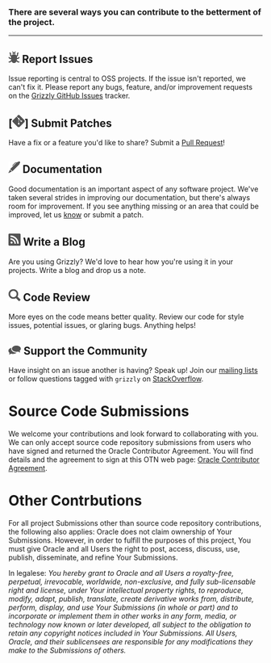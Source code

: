 ### There are several ways you can contribute to the betterment of the project.

---

## [![bug][bug]][grizzly-issues] Report Issues

Issue reporting is central to OSS projects.  If the issue isn't reported,
we can't fix it.  Please report any bugs, feature, and/or improvement requests on the
[Grizzly GitHub Issues][grizzly-issues] tracker.

[grizzly-issues]: https://github.com/javaee/grizzly/issues
[bug]: images/bug.png


## [![git][git]] Submit Patches

Have a fix or a feature you\'d like to share?  Submit a [Pull Request][pull]!

[git]: images/git.png
[gist]: https://gist.github.com
[pull]: https://github.com/javaee/grizzly/pulls


## ![pen][pen] Documentation

Good documentation is an important aspect of any software project.  We\'ve
taken several strides in improving our documentation, but there\'s always room
for improvement.  If you see anything missing or an area that could be improved,
let us [know][grizzly-issues] or submit a patch.

[pen]: images/pen.png


## ![blog][blog] Write a Blog

Are you using Grizzly?  We\'d love to hear how you\'re using it in your projects.
Write a blog and drop us a note.

[blog]: images/blog2.png


## ![reviews][search] Code Review

More eyes on the code means better quality.  Review our code for style issues,
potential issues, or glaring bugs.  Anything helps!

[search]: images/search.png


## ![support][support] Support the Community

Have insight on an issue another is having?  Speak up!  Join our [mailing
lists][list] or follow questions tagged with `grizzly` on [StackOverflow][stack].

[stack]: http://stackoverflow.com/questions/tagged/grizzly
[support]: images/conversation.png
[list]: mailing.html

# Source Code Submissions
We welcome your contributions and look forward to collaborating with you. We can only accept source code repository
submissions from users who have signed and returned the Oracle
Contributor Agreement. You will find details and the agreement to sign at this OTN web page:
[Oracle Contributor Agreement](http://www.oracle.com/technetwork/community/oca-486395.html).

# Other Contrbutions
For all project Submissions other than source code repository contributions, the following also applies: Oracle does
not claim ownership of Your Submissions. However, in order to fulfill
the purposes of this project, You must give Oracle and all Users
the right to post, access, discuss, use, publish, disseminate, and refine
Your Submissions.

In legalese: *You hereby grant to Oracle and all
Users a royalty-free, perpetual, irrevocable, worldwide, non-exclusive,
and fully sub-licensable right and license, under Your intellectual
property rights, to reproduce, modify, adapt, publish, translate, create
derivative works from, distribute, perform, display, and use Your
Submissions (in whole or part) and to incorporate or implement them in
other works in any form, media, or technology now known or later
developed, all subject to the obligation to retain any copyright notices
included in Your Submissions. All Users, Oracle, and their
sublicensees are responsible for any modifications they make to the
Submissions of others.*